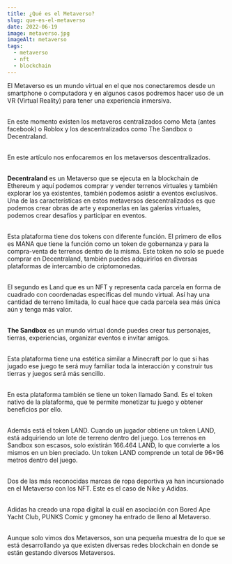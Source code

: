 ```yaml
---
title: ¿Qué es el Metaverso?
slug: que-es-el-metaverso
date: 2022-06-19
image: metaverso.jpg
imageAlt: metaverso
tags:
  - metaverso
  - nft
  - blockchain
---
```

<!--StartFragment-->

El Metaverso es un mundo virtual en el que nos conectaremos desde un smartphone o computadora y en algunos casos podremos hacer uso de un VR (Virtual Reality) para tener una experiencia inmersiva.<br/><br/>

En este momento existen los metaveros centralizados como Meta (antes facebook) o Roblox y los descentralizados como The Sandbox o Decentraland.<br/><br/>

En este artículo nos enfocaremos en los metaversos descentralizados.<br/><br/>

**Decentraland** es un Metaverso que se ejecuta en la blockchain de Ethereum y aquí podemos comprar y vender terrenos virtuales y también explorar los ya existentes, también podemos asistir a eventos exclusivos. Una de las características en estos metaversos descentralizados es que podemos crear obras de arte y exponerlas en las galerías virtuales, podemos crear desafíos y participar en eventos.<br/><br/>

Esta plataforma tiene dos tokens con diferente función. El primero de ellos es MANA que tiene la función como un token de gobernanza y para la compra-venta de terrenos dentro de la misma. Este token no solo se puede comprar en Decentraland, también puedes adquirirlos en diversas plataformas de intercambio de criptomonedas.<br/><br/>

El segundo es Land que es un NFT y representa cada parcela en forma de cuadrado con coordenadas específicas del mundo virtual. Así hay una cantidad de terreno limitada, lo cual hace que cada parcela sea más única aún y tenga más valor.<br/><br/>

**The Sandbox** es un mundo virtual donde puedes crear tus personajes, tierras, experiencias, organizar eventos e invitar amigos.<br/><br/>

Esta plataforma tiene una estética similar a Minecraft por lo que si has jugado ese juego te será muy familiar toda la interacción y construir tus tierras y juegos será más sencillo.<br/><br/>

En esta plataforma también se tiene un token llamado Sand. Es el token nativo de la plataforma, que te permite monetizar tu juego y obtener beneficios por ello.<br/><br/>

Además está el token LAND. Cuando un jugador obtiene un token LAND, está adquiriendo un lote de terreno dentro del juego. Los terrenos en Sandbox son escasos, solo existirán 166.464 LAND, lo que convierte a los mismos en un bien preciado. Un token LAND comprende un total de 96×96 metros dentro del juego.<br/><br/>

Dos de las más reconocidas marcas de ropa deportiva ya han incursionado en el Metaverso con los NFT. Este es el caso de Nike y Adidas.<br/><br/>

Adidas ha creado una ropa digital la cuál en asociación con Bored Ape Yacht Club, PUNKS Comic y gmoney ha entrado de lleno al Metaverso.<br/><br/>

Aunque solo vimos dos Metaversos, son una pequeña muestra de lo que se está desarrollando ya que existen diversas redes blockchain en donde se están gestando diversos Metaversos.<br/><br/>

<!--EndFragment-->